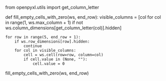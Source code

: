 from openpyxl.utils import get_column_letter

def fill_empty_cells_with_zero(ws, end_row):
    visible_columns = [col for col in range(1, ws.max_column + 1)
                       if not ws.column_dimensions[get_column_letter(col)].hidden]
    
    for row in range(5, end_row + 1):
        if ws.row_dimensions[row].hidden:
            continue
        for col in visible_columns:
            cell = ws.cell(row=row, column=col)
            if cell.value in (None, ""):
                cell.value = 0
fill_empty_cells_with_zero(ws, end_row)
